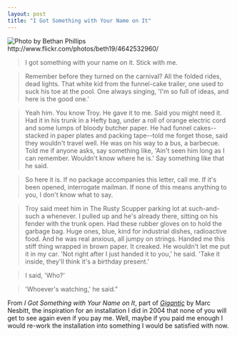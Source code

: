 ```yaml
---
layout: post
title: "I Got Something with Your Name on It"
---
```


<img src="http://farm5.static.flickr.com/4004/4642532960_9d21a5cc51.jpg" title="Photo by Bethan Phillips http://www.flickr.com/photos/beth19/4642532960/">

>I got something with your name on it. Stick with me.

>Remember before they turned on the carnival? All the folded rides, dead lights. That white kid from the funnel-cake trailer, one used to suck his toe at the pool. One always singing, 'I'm so full of ideas, and here is the good one.'

>Yeah him. You know Troy. He gave it to me. Said you might need it. Had it in his trunk in a Hefty bag, under a roll of orange electric cord and some lumps of bloody butcher paper. He had funnel cakes--stacked in paper plates and packing tape--told me forget those, said they wouldn't travel well. He was on his way to a bus, a barbecue. Told me if anyone asks, say something like, 'Ain't seen him long as I can remember. Wouldn't know where he is.' Say something like that he said.

>So here it is. If no package accompanies this letter, call me. If it's been opened, interrogate mailman. If none of this means anything to you, I don't know what to say.

>Troy said meet him in The Rusty Scupper parking lot at such-and-such a whenever. I pulled up and he's already there, sitting on his fender with the trunk open. Had these rubber gloves on to hold the garbage bag. Huge ones, blue, kind for industrial dishes, radioactive food. And he was real anxious, all jumpy on strings. Handed me this stiff thing wrapped in brown paper. It creaked. He wouldn't let me put it in my car. 'Not right after I just handed it to you,' he said. 'Take it inside, they'll think it's a birthday present.'

>I said, 'Who?'

>'Whoever's watching,' he said."

<p class="postscript">From <span style="font-style:italic">I Got Something with Your Name on It</span>, part of <a  href="http://www.amazon.com/gp/product/0802139639?ie=UTF8&amp;tag=wwwdanielsjou-20&amp;linkCode=as2&amp;camp=1789&amp;creative=390957&amp;creativeASIN=0802139639" style="font-style:italic">Gigantic</a> by Marc Nesbitt, the inspiration for an installation I did in 2004 that none of you will get to see again even if you pay me. Well, maybe if you paid me enough I would re-work the installation into something I would be satisfied with now.</p>
